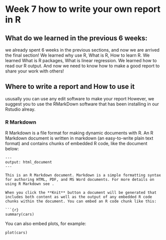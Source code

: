 # Week 7 how to write your own report in R

## What do we learned in the previous 6 weeks:
we already spent 6 weeks in the previous sections, and now we are arrived the final section!
We learned why use R, What is R, How to learn R. 
We learned What is R packages, What is linear regression.
We learned how to read our R output.
And now we need to know how to make a good report to share your work with others!

## Where to write a report and How to use it
ususally you can use any edit software to make your report
However, we suggest you to use the RMarkDown software that has been installing in our Rstudio alreay.

### R Markdown
R Markdown is a file format for making dynamic documents with R. An R Markdown document is written in markdown (an easy-to-write plain text format) and contains chunks of embedded R code, like the document below:
```
---
output: html_document
---

This is an R Markdown document. Markdown is a simple formatting syntax for authoring HTML, PDF, and MS Word documents. For more details on using R Markdown see .

When you click the **Knit** button a document will be generated that includes both content as well as the output of any embedded R code chunks within the document. You can embed an R code chunk like this:

```{r}
summary(cars)
```

You can also embed plots, for example:

```{r, echo=FALSE}
plot(cars)
```
```
